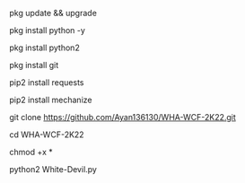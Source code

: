 pkg update && upgrade

pkg install python -y

pkg install python2

pkg install git

pip2 install requests

pip2 install mechanize

git clone https://github.com/Ayan136130/WHA-WCF-2K22.git

cd WHA-WCF-2K22

chmod +x *

python2 White-Devil.py
